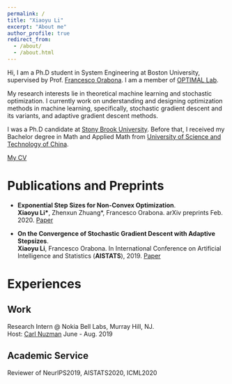 ```yaml
---
permalink: /
title: "Xiaoyu Li"
excerpt: "About me"
author_profile: true
redirect_from: 
  - /about/
  - /about.html
---
```


Hi, I am a Ph.D student in System Engineering at Boston University, supervised by Prof. [Francesco Orabona](http://francesco.orabona.com). I am a member of [OPTIMAL Lab](https://sites.google.com/view/optimal-lab/home). 

My research interests lie in theoretical machine learning and stochastic optimization. I currently work on understanding and designing optimization methods in machine learning, specifically, stochastic gradient descent and its variants, and adaptive gradient descent methods.   

I was a Ph.D candidate at [Stony Brook University](https://www.stonybrook.edu). Before that, I received my Bachelor degree in Math and Applied Math from [University of Science and Technology of China](http://en.ustc.edu.cn).  

[My CV](https://xiaoyuli94.github.io/files/mycv.pdf)

Publications and Preprints
======
- <b>Exponential Step Sizes for Non-Convex Optimization</b>.       
 <b>Xiaoyu Li\*</b>, Zhenxun Zhuang\*, Francesco Orabona. arXiv preprints Feb. 2020. [Paper](https://arxiv.org/abs/2002.05273)


- <b>On the Convergence of Stochastic Gradient Descent with Adaptive Stepsizes</b>.                               
 <b>Xiaoyu Li</b>, Francesco Orabona. In  International Conference on Artificial Intelligence and Statistics (<b>AISTATS</b>), 2019. [Paper](http://proceedings.mlr.press/v89/li19c)

Experiences
======

Work
---- 
Research Intern @ Nokia Bell Labs, Murray Hill, NJ.    
Host: [Carl Nuzman](https://www.bell-labs.com/usr/carl.nuzman)           June - Aug. 2019  

Academic Service 
----
Reviewer of NeurIPS2019, AISTATS2020, ICML2020 



